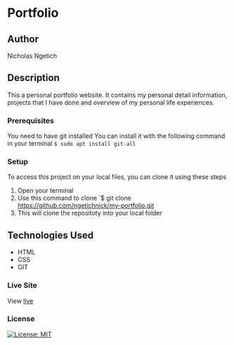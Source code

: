 # Portfolio
## Author
Nicholas Ngetich
## Description
This a personal portfolio website. It contains my personal detail information, projects that I have done and overview of my personal life experiences.
### Prerequisites
You need to have git installed
You can install it with the following command in your terminal
`$ sudo apt install git-all`
### Setup
To access this project on your local files, you can clone it using these steps
1. Open your terminal
1. Use this command to clone `$ git clone https://github.com/ngetichnick/my-portfolio.git
1. This will clone the repositoty into your local folder
## Technologies Used
- HTML
- CSS
- GIT
### Live Site
View [live](https://ngetichnick.github.io/my-portfolio/index.html)
### License
 [![License: MIT](https://img.shields.io/badge/License-MIT-yellow.svg)](/LICENSE)
